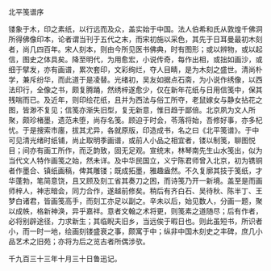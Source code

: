 北平笺谱序

  

镂象于木，印之素纸，以行远而及众，盖实始于中国。法人伯希和氏从敦煌千佛洞所得佛像印本，论者谓当刊于五代之末，而宋初施以采色，其先于日耳曼最初木刻者，尚几四百年。宋人刻本，则由今所见医书佛典，时有图形；或以辨物，或以起信，图史之体具矣。降至明代，为用愈宏，小说传奇，每作出相，或拙如画沙，或细于擘发，亦有画谱，累次套印，文彩绚烂，夺人目睛，是为木刻之盛世。清尚朴学，兼斥纷华，而此道于是凌替。光绪初，吴友如据点石斋，为小说作绣像，以西法印行，全像之书，颇复腾踊，然绣梓遂愈少，仅在新年花纸与日用信笺中，保其残喘而已。及近年，则印绘花纸，且并为西法与俗工所夺，老鼠嫁女与静女拈花之图，皆渺不复见；信笺亦渐失旧型，复无新意，惟日趋于鄙倍。北京夙为文人所聚，颇珍楮墨，遗范未堕，尚存名笺。顾迫于时会，苓落将始，吾修好事，亦多杞忧。于是搜索市廛，拔其尤异，各就原版，印造成书，名之曰《北平笺谱》。于中可见清光绪时纸铺，尚止取明季画谱，或前人小品之相宜者，镂以制笺，聊图悦目；间亦有画工所作，而乏韵致，固无足观。宣统末，林琴南先生山水笺出，似为当代文人特作画笺之始，然未详。及中华民国立，义宁陈君师曾入北京，初为镌铜者作墨合、镇纸画稿，俾其雕镂；既成拓墨，雅趣盎然。不久复廓其技于笺纸，才华蓬勃，笔简意饶，且又顾及刻工省其奏刀之困，而诗笺乃开一新境。盖至是而画师梓人，神志暗会，同力合作，遂越前修矣。稍后有齐白石、吴待秋、陈半丁、王梦白诸君，皆画笺高手，而刻工亦足以副之。辛未以后，始见数人，分画一题，聚以成帙，格新神涣，异乎嘉祥。意者文翰之术将更，则笺素之道随尽；后有作者，必将别辟途径，力求新生；其临睨夫旧乡，当远俟于暇日也。则此虽短书，所识者小，而一时一地，绘画刻镂盛衰之事，颇寓于中；纵非中国木刻史之丰碑，庶几小品艺术之旧苑；亦将为后之览古者所偶涉欤。

千九百三十三年十月三十日鲁迅记。